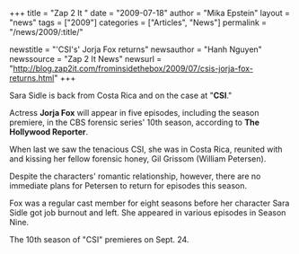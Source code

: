 +++
title = "Zap 2 It "
date = "2009-07-18"
author = "Mika Epstein"
layout = "news"
tags = ["2009"]
categories = ["Articles", "News"]
permalink = "/news/2009/:title/"

newstitle = "'CSI's' Jorja Fox returns"
newsauthor = "Hanh Nguyen"
newssource = "Zap 2 It News"
newsurl = "http://blog.zap2it.com/frominsidethebox/2009/07/csis-jorja-fox-returns.html"
+++

 Sara Sidle is back from Costa Rica and on the case at "**CSI**."

Actress **Jorja Fox** will appear in five episodes, including the season premiere, in the CBS forensic series' 10th season, according to **The Hollywood Reporter**.

When last we saw the tenacious CSI, she was in Costa Rica, reunited with and kissing her fellow forensic honey, Gil Grissom (William Petersen).

Despite the characters' romantic relationship, however, there are no immediate plans for Petersen to return for episodes this season.

Fox was a regular cast member for eight seasons before her character Sara Sidle got job burnout and left. She appeared in various episodes in Season Nine.

The 10th season of "CSI" premieres on Sept. 24.  

